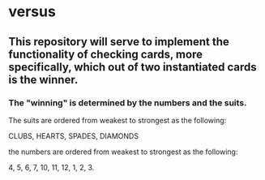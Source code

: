 # versus


 ## This repository will serve to implement the functionality of checking cards, more specifically, which out of two instantiated cards is the winner.

 ### The "winning" is determined by the numbers and the suits.

 The suits are ordered from weakest to strongest as the following:

CLUBS, HEARTS, SPADES, DIAMONDS

the numbers are ordered from weakest to strongest as the following:

4, 5, 6, 7, 10, 11, 12, 1, 2, 3.
